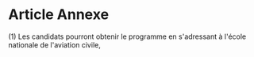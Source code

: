 # Article Annexe

(1) Les candidats pourront obtenir le programme en s'adressant à l'école nationale de l'aviation civile,
